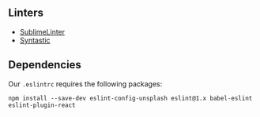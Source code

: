 ## Linters
- [SublimeLinter](https://github.com/unsplash/javascript/tree/master/linters/SublimeLinter)
- [Syntastic](https://github.com/unsplash/javascript/tree/master/linters/syntastic)

## Dependencies
Our `.eslintrc` requires the following packages:

```
npm install --save-dev eslint-config-unsplash eslint@1.x babel-eslint eslint-plugin-react
```
